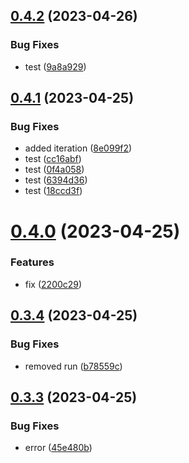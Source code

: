 ## [0.4.2](https://github.com/codingkwazii/nx-react-actions/compare/v0.4.1...v0.4.2) (2023-04-26)


### Bug Fixes

* test ([9a8a929](https://github.com/codingkwazii/nx-react-actions/commit/9a8a929802ec68ea423357ce710f20883abe05a3))



## [0.4.1](https://github.com/codingkwazii/nx-react-actions/compare/v0.4.0...v0.4.1) (2023-04-25)


### Bug Fixes

* added iteration ([8e099f2](https://github.com/codingkwazii/nx-react-actions/commit/8e099f208f228606bee80542c0e7250775f60152))
* test ([cc16abf](https://github.com/codingkwazii/nx-react-actions/commit/cc16abf97d8efc19ae98507b687dada11d9585b5))
* test ([0f4a058](https://github.com/codingkwazii/nx-react-actions/commit/0f4a0587778dde16031b96fad54a279accc4ad0b))
* test ([6394d36](https://github.com/codingkwazii/nx-react-actions/commit/6394d3643a8d097feefd6c9a4a7abb332c996d7b))
* test ([18ccd3f](https://github.com/codingkwazii/nx-react-actions/commit/18ccd3f652ed9c4c9d25e6e1c1668ed891ff1dd0))



# [0.4.0](https://github.com/codingkwazii/nx-react-actions/compare/v0.3.4...v0.4.0) (2023-04-25)


### Features

* fix ([2200c29](https://github.com/codingkwazii/nx-react-actions/commit/2200c2925b4a95a3bac945330db47f8123a7d394))



## [0.3.4](https://github.com/codingkwazii/nx-react-actions/compare/v0.3.3...v0.3.4) (2023-04-25)


### Bug Fixes

* removed run ([b78559c](https://github.com/codingkwazii/nx-react-actions/commit/b78559c9032f041f5c0c5247d6c8c11c780f0717))



## [0.3.3](https://github.com/codingkwazii/nx-react-actions/compare/v0.3.2...v0.3.3) (2023-04-25)


### Bug Fixes

* error ([45e480b](https://github.com/codingkwazii/nx-react-actions/commit/45e480bfc3d432762541837fe7afbd6ec161f507))



